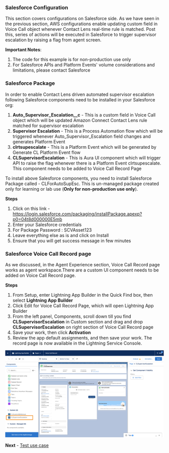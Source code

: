 ### Salesforce Configuration

This section covers configurations on Salesforce side. As we have seen in the previous section, AWS configurations enable updating custom field in Voice Call object whenever Contact Lens real-time rule is matched. Post this, series of actions will be executed in Salesforce to trigger supervisor escalation by raising a flag from agent screen.

**Important Notes**:

1. The code for this example is for non-production use only
2. For Salesforce APIs and Platform Events' volume considerations and limitations, please contact Salesforce

### Salesforce Package

In order to enable Contact Lens driven automated supervisor escalation following Salesforce components need to be installed in your Salesforce org:

1. **Auto_Supervisor_Escalation\_\_c** - This is a custom field in Voice Call object which will be updated Amazon Connect Contact Lens rule matched for supervisor escalation
2. **Supervisor Escalation** - This is a Process Automation flow which will be triggered whenever Auto_Supervisor_Escalation field changes and generates Platform Event
3. **clrtsupescalate** - This is a Platform Event which will be generated by Generate CL Platform Event flow
4. **CLSupervisorEscalation** - This is Aura UI component which will trigger API to raise the flag whenever there is a Platform Event clrtsupescalate. This component needs to be added to Voice Call Record Page

To install above Salesforce components, you need to install Salesforce Package called - CLForAutoSupEsc. This is un-managed package created only for learning or lab use (**Only for non-production use only**).

**Steps**

1. Click on this link - https://login.salesforce.com/packaging/installPackage.apexp?p0=04t8d000000E5mb
2. Enter your Salesforce credentials
3. For Package Password : SCVAsset123
4. Leave everything else as is and click on Install
5. Ensure that you will get success message in few minutes

### Salesforce Voice Call Record page

As we discussed, in the Agent Experience section, Voice Call Record page works as agent workspace.There are a custom UI component needs to be added on Voice Call Record page.

**Steps**

1. From Setup, enter Lightning App Builder in the Quick Find box, then select **Lightning App Builder**
2. Click Edit for Voice Call Record Page, which will open Lightning App Builder
3. From the left panel, Components, scroll down till you find **CLSupervisorEscalation** in Custom section and drag and drop **CLSupervisorEscalation** on right section of Voice Call Record page
4. Save your work, then click **Activation**
5. Review the app default assignments, and then save your work. The record page is now available in the Lightning Service Console.

![Voice Call Record Page](./CLForAutoSupEsc.png)

**Next** - [Test use case](./deployment_test.md)
